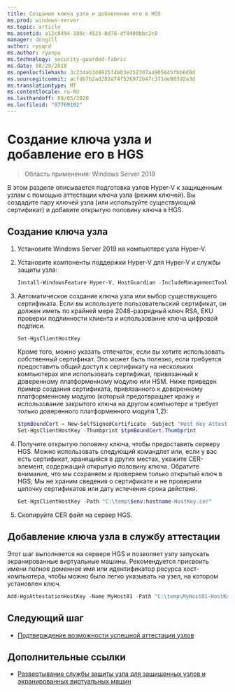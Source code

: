 ```yaml
---
title: Создание ключа узла и добавление его в HGS
ms.prod: windows-server
ms.topic: article
ms.assetid: a12c8494-388c-4523-8d70-df9400bbc2c0
manager: dongill
author: rpsqrd
ms.author: ryanpu
ms.technology: security-guarded-fabric
ms.date: 08/29/2018
ms.openlocfilehash: 3c234ab3d4925f4b03e252307aa905845fbb6d0d
ms.sourcegitcommit: acfdb7b2ad283d74f526972b47c371de903d2a3d
ms.translationtype: MT
ms.contentlocale: ru-RU
ms.lasthandoff: 08/05/2020
ms.locfileid: "87769102"
---
```

# <a name="create-a-host-key-and-add-it-to-hgs"></a>Создание ключа узла и добавление его в HGS

>Область применения: Windows Server 2019

В этом разделе описывается подготовка узлов Hyper-V к защищенным узлам с помощью аттестации ключа узла (режим ключей). Вы создадите пару ключей узла (или используйте существующий сертификат) и добавите открытую половину ключа в HGS.

## <a name="create-a-host-key"></a>Создание ключа узла

1. Установите Windows Server 2019 на компьютере узла Hyper-V.
2. Установите компоненты поддержки Hyper-V для Hyper-V и службы защиты узла:

    ```powershell
    Install-WindowsFeature Hyper-V, HostGuardian -IncludeManagementTools -Restart
    ```

3. Автоматическое создание ключа узла или выбор существующего сертификата. Если вы используете пользовательский сертификат, он должен иметь по крайней мере 2048-разрядный ключ RSA, EKU проверки подлинности клиента и использование ключа цифровой подписи.

    ```powershell
    Set-HgsClientHostKey
    ```

    Кроме того, можно указать отпечаток, если вы хотите использовать собственный сертификат.
    Это может быть полезно, если требуется предоставить общий доступ к сертификату на нескольких компьютерах или использовать сертификат, привязанный к доверенному платформенному модулю или HSM. Ниже приведен пример создания сертификата, привязанного к доверенному платформенному модулю (который предотвращает кражу и использование закрытого ключа на другом компьютере и требует только доверенного платформенного модуля 1,2):

    ```powershell
    $tpmBoundCert = New-SelfSignedCertificate -Subject "Host Key Attestation ($env:computername)" -Provider "Microsoft Platform Crypto Provider"
    Set-HgsClientHostKey -Thumbprint $tpmBoundCert.Thumbprint
    ```

4. Получите открытую половину ключа, чтобы предоставить серверу HGS. Можно использовать следующий командлет или, если у вас есть сертификат, хранящийся в других местах, укажите CER-элемент, содержащий открытую половину ключа. Обратите внимание, что мы сохраняем и проверяем только открытый ключ в HGS; Мы не храним сведения о сертификате и не проверили цепочку сертификатов или дату истечения срока действия.

    ```powershell
    Get-HgsClientHostKey -Path "C:\temp\$env:hostname-HostKey.cer"
    ```

5. Скопируйте CER файл на сервер HGS.

## <a name="add-the-host-key-to-the-attestation-service"></a>Добавление ключа узла в службу аттестации

Этот шаг выполняется на сервере HGS и позволяет узлу запускать экранированные виртуальные машины. Рекомендуется присвоить имени полное доменное имя или идентификатор ресурса хост-компьютера, чтобы можно было легко указывать на узел, на котором установлен ключ.

```powershell
Add-HgsAttestationHostKey -Name MyHost01 -Path "C:\temp\MyHost01-HostKey.cer"
```

## <a name="next-step"></a>Следующий шаг

- [Подтверждение возможности успешной аттестации узлов](guarded-fabric-confirm-hosts-can-attest-successfully.md)

## <a name="additional-references"></a>Дополнительные ссылки

- [Развертывание службы защиты узла для защищенных узлов и экранированных виртуальных машин](guarded-fabric-deploying-hgs-overview.md)
